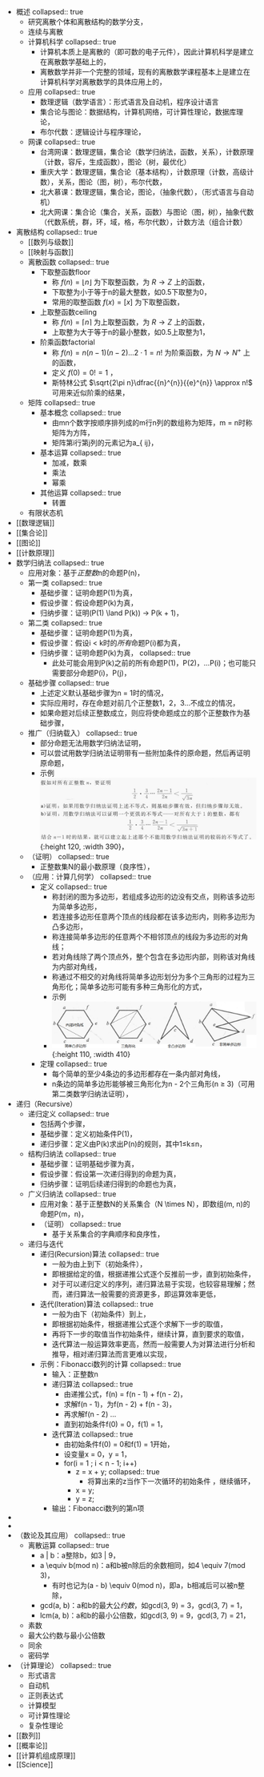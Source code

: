 - 概述
  collapsed:: true
	- 研究离散个体和离散结构的数学分支，
	- 连续与离散
	- 计算机科学
	  collapsed:: true
		- 计算机本质上是离散的（即可数的电子元件），因此计算机科学是建立在离散数学基础上的，
		- 离散数学并非一个完整的领域，现有的离散数学课程基本上是建立在计算机科学对离散数学的具体应用上的，
	- 应用
	  collapsed:: true
		- 数理逻辑（数学语言）：形式语言及自动机，程序设计语言
		- 集合论与图论：数据结构，计算机网络，可计算性理论，数据库理论，
		- 布尔代数：逻辑设计与程序理论，
	- 网课
	  collapsed:: true
		- 台湾网课：数理逻辑，集合论（数学归纳法，函数，关系），计数原理（计数，容斥，生成函数），图论（树，最优化）
		- 重庆大学：数理逻辑，集合论（基本结构），计数原理（计数，高级计数），关系，图论（图，树），布尔代数，
		- 北大慕课：数理逻辑，集合论，图论，（抽象代数），（形式语言与自动机）
		- 北大网课：集合论（集合，关系，函数）与图论（图，树），抽象代数（代数系统，群，环，域，格，布尔代数），计数方法（组合计数）
- 离散结构
  collapsed:: true
	- [[数列与级数]]
	- [[映射与函数]]
	- 离散函数
	  collapsed:: true
		- 下取整函数floor
			- 称 $f(n) = \lfloor n \rfloor$ 为下取整函数，为 $R \rightarrow Z$ 上的函数，
			- 下取整为小于等于n的最大整数，如0.5下取整为0，
			- 常用的取整函数 $f(x) = [x]$ 为下取整函数，
		- 上取整函数ceiling
			- 称 $f(n) = \lceil n \rceil$ 为上取整函数，为 $R \rightarrow Z$ 上的函数，
			- 上取整为大于等于n的最小整数，如0.5上取整为1，
		- 阶乘函数factorial
			- 称 $f(n) = n(n-1)(n-2)...2 \cdot 1 = n!$ 为阶乘函数，为 $N \rightarrow N^{+}$ 上的函数，
			- 定义 $f(0) = 0! = 1$ ，
			- 斯特林公式 $\sqrt{2\pi n}\dfrac{{n}^{n}}{{e}^{n}} \approx n!$ 可用来近似阶乘的结果，
	- 矩阵
	  collapsed:: true
		- 基本概念
		  collapsed:: true
			- 由mn个数字按顺序排列成的m行n列的数组称为矩阵，m = n时称矩阵为方阵，
			- 矩阵第i行第j列的元素记为a_{ ij}，
		- 基本运算
		  collapsed:: true
			- 加减，数乘
			- 乘法
			- 幂乘
		- 其他运算
		  collapsed:: true
			- 转置
	- 有限状态机
- [[数理逻辑]]
- [[集合论]]
- [[图论]]
- [[计数原理]]
- 数学归纳法
  collapsed:: true
	- 应用对象：基于*正整数*n的命题P(n)，
	- 第一类
	  collapsed:: true
		- 基础步骤：证明命题P(1)为真，
		- 假设步骤：假设命题P(k)为真，
		- 归纳步骤：证明(P(1) \land P(k)) → P(k + 1)，
	- 第二类
	  collapsed:: true
		- 基础步骤：证明命题P(1)为真，
		- 假设步骤：假设i < k时的*所有*命题P(i)都为真，
		- 归纳步骤：证明命题P(k)为真，
		  collapsed:: true
			- 此处可能会用到P(k)之前的所有命题P(1)，P(2)，…P(i)；也可能只需要部分命题P(i)，P(j)，
	- 基础步骤
	  collapsed:: true
		- 上述定义默认基础步骤为n = 1时的情况，
		- 实际应用时，存在命题对前几个正整数1，2，3…不成立的情况，
		- 如果命题对后续正整数成立，则应将使命题成立的那个正整数作为基础步骤，
	- 推广（归纳载入）
	  collapsed:: true
		- 部分命题无法用数学归纳法证明，
		- 可以尝试用数学归纳法证明带有一些附加条件的原命题，然后再证明原命题，
		- 示例 ![image.png](../assets/image_1657185697092_0.png){:height 120, :width 390}，
	- （证明）
	  collapsed:: true
		- 正整数集N的最小数原理（良序性），
	- （应用：计算几何学）
	  collapsed:: true
		- 定义
		  collapsed:: true
			- 称封闭的图为多边形，若组成多边形的边没有交点，则称该多边形为简单多边形，
			- 若连接多边形任意两个顶点的线段都在该多边形内，则称多边形为凸多边形，
			- 称连接简单多边形的任意两个不相邻顶点的线段为多边形的对角线；
			- 若对角线除了两个顶点外，整个包含在多边形内部，则称该对角线为内部对角线，
			- 称通过不相交的对角线将简单多边形划分为多个三角形的过程为三角形化；简单多边形可能有多种三角形化的方式，
			- 示例
			- ![image.png](../assets/image_1657267485376_0.png){:height 110, :width 410}
		- 定理
		  collapsed:: true
			- 每个简单的至少4条边的多边形都存在一条内部对角线，
			- n条边的简单多边形能够被三角形化为n - 2个三角形(n ≥ 3)（可用第二类数学归纳法证明），
- 递归（Recursive）
	- 递归定义
	  collapsed:: true
		- 包括两个步骤，
		- 基础步骤：定义初始条件P(1)，
		- 递归步骤：定义由P(k)求出P(n)的规则，其中1≤k≤n，
	- 结构归纳法
	  collapsed:: true
		- 基础步骤：证明基础步骤为真，
		- 假设步骤：假设第一次递归得到的命题为真，
		- 归纳步骤：证明后续递归得到的命题也为真，
	- 广义归纳法
	  collapsed:: true
		- 应用对象：基于正整数N的关系集合（N \times N），即数组(m, n)的命题P(m，n)，
		- （证明）
		  collapsed:: true
			- 基于关系集合的字典顺序和良序性，
	- 递归与迭代
		- 递归(Recursion)算法
		  collapsed:: true
			- 一般为由上到下（初始条件），
			- 即根据给定的值，根据递推公式逐个反推前一步，直到初始条件，
			- 对于可以递归定义的序列，递归算法易于实现，也较容易理解；然而，递归算法一般需要的资源更多，即运算效率更低，
		- 迭代(Iteration)算法
		  collapsed:: true
			- 一般为由下（初始条件）到上，
			- 即根据初始条件，根据递推公式逐个求解下一步的取值，
			- 再将下一步的取值当作初始条件，继续计算，直到要求的取值，
			- 迭代算法一般运算效率更高，然而一般需要人为对算法进行分析和推导，相对递归算法而言更难以实现，
		- 示例：Fibonacci数列的计算
		  collapsed:: true
			- 输入：正整数n
			- 递归算法
			  collapsed:: true
				- 由递推公式，f(n) = f(n - 1) + f(n - 2)，
				- 求解f(n - 1)，为f(n - 2) + f(n - 3)，
				- 再求解f(n - 2) …
				- 直到初始条件f(0) = 0，f(1) = 1，
			- 迭代算法
			  collapsed:: true
				- 由初始条件f(0) = 0和f(1) = 1开始，
				- 设变量x = 0，y = 1，
				- for(i = 1 ; i < n - 1; i++)
					- z = x + y;
					  collapsed:: true
						- 将算出来的z当作下一次循环的初始条件 ，继续循环，
					- x = y;
					- y = z;
			- 输出：Fibonacci数列的第n项
-
-
- （数论及其应用）
  collapsed:: true
	- 离散运算
	  collapsed:: true
		- a | b：a整除b，如3 | 9，
		- a \equiv b(mod n)：a和b被n除后的余数相同，如4 \equiv 7(mod 3)，
			- 有时也记为(a - b) \equiv 0(mod n)，即a，b相减后可以被n整除，
		- gcd(a, b)：a和b的最大公*约数*，如gcd(3, 9) = 3，gcd(3, 7) = 1，
		- lcm(a, b)：a和b的最小公倍数，如gcd(3, 9) = 9，gcd(3, 7) = 21，
	- 素数
	- 最大公约数与最小公倍数
	- 同余
	- 密码学
- （计算理论）
  collapsed:: true
	- 形式语言
	- 自动机
	- 正则表达式
	- 计算模型
	- 可计算性理论
	- 复杂性理论
- [[数列]]
- [[概率论]]
- [[计算机组成原理]]
- [[Science]]